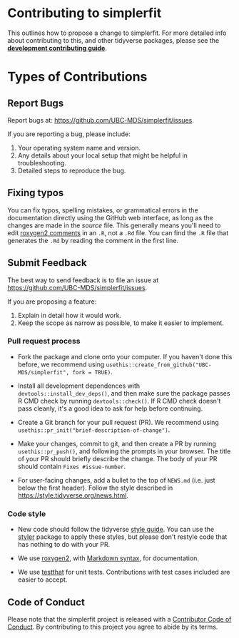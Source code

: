 # Contributing to simplerfit

This outlines how to propose a change to simplerfit. 
For more detailed info about contributing to this, and other tidyverse packages, please see the
[**development contributing guide**](https://rstd.io/tidy-contrib). 

# Types of Contributions

## Report Bugs
Report bugs at: https://github.com/UBC-MDS/simplerfit/issues.

If you are reporting a bug, please include:
1. Your operating system name and version.
2. Any details about your local setup that might be helpful in troubleshooting.
3. Detailed steps to reproduce the bug.

## Fixing typos

You can fix typos, spelling mistakes, or grammatical errors in the documentation directly using the GitHub web interface, as long as the changes are made in the _source_ file. 
This generally means you'll need to edit [roxygen2 comments](https://roxygen2.r-lib.org/articles/roxygen2.html) in an `.R`, not a `.Rd` file. 
You can find the `.R` file that generates the `.Rd` by reading the comment in the first line.

## Submit Feedback

The best way to send feedback is to file an issue at https://github.com/UBC-MDS/simplerfit/issues.

If you are proposing a feature:
1. Explain in detail how it would work.
2. Keep the scope as narrow as possible, to make it easier to implement.

### Pull request process

*   Fork the package and clone onto your computer. If you haven't done this before, we recommend using `usethis::create_from_github("UBC-MDS/simplerfit", fork = TRUE)`.

*   Install all development dependences with `devtools::install_dev_deps()`, and then make sure the package passes R CMD check by running `devtools::check()`. 
    If R CMD check doesn't pass cleanly, it's a good idea to ask for help before continuing. 
*   Create a Git branch for your pull request (PR). We recommend using `usethis::pr_init("brief-description-of-change")`.

*   Make your changes, commit to git, and then create a PR by running `usethis::pr_push()`, and following the prompts in your browser.
    The title of your PR should briefly describe the change.
    The body of your PR should contain `Fixes #issue-number`.

*  For user-facing changes, add a bullet to the top of `NEWS.md` (i.e. just below the first header). Follow the style described in <https://style.tidyverse.org/news.html>.

### Code style

*   New code should follow the tidyverse [style guide](https://style.tidyverse.org). 
    You can use the [styler](https://CRAN.R-project.org/package=styler) package to apply these styles, but please don't restyle code that has nothing to do with your PR.  

*  We use [roxygen2](https://cran.r-project.org/package=roxygen2), with [Markdown syntax](https://cran.r-project.org/web/packages/roxygen2/vignettes/rd-formatting.html), for documentation.  

*  We use [testthat](https://cran.r-project.org/package=testthat) for unit tests. 
   Contributions with test cases included are easier to accept.  

## Code of Conduct

Please note that the simplerfit project is released with a
[Contributor Code of Conduct](https://github.com/UBC-MDS/simplerfit/blob/main/.github/CONTRIBUTING.md). By contributing to this
project you agree to abide by its terms. 

